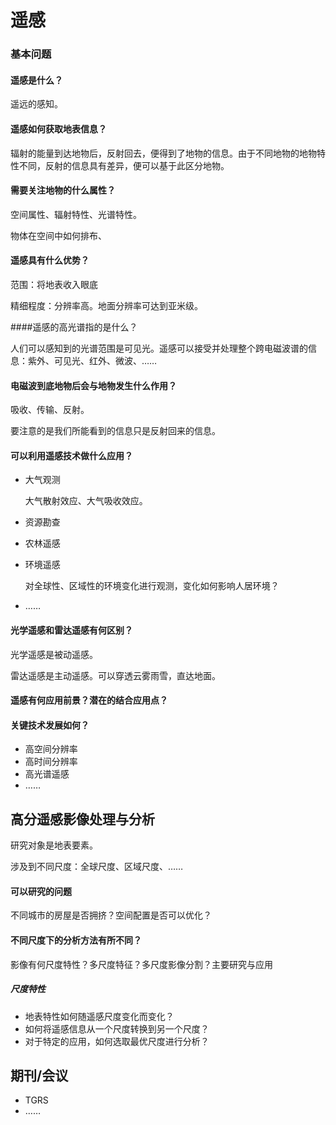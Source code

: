 # 遥感

### 基本问题

#### 遥感是什么？

遥远的感知。

#### 遥感如何获取地表信息？

辐射的能量到达地物后，反射回去，便得到了地物的信息。由于不同地物的地物特性不同，反射的信息具有差异，便可以基于此区分地物。

#### 需要关注地物的什么属性？

空间属性、辐射特性、光谱特性。

物体在空间中如何排布、

#### 遥感具有什么优势？

范围：将地表收入眼底

精细程度：分辨率高。地面分辨率可达到亚米级。

####遥感的高光谱指的是什么？

人们可以感知到的光谱范围是可见光。遥感可以接受并处理整个跨电磁波谱的信息：紫外、可见光、红外、微波、……

#### 电磁波到底地物后会与地物发生什么作用？

吸收、传输、反射。

要注意的是我们所能看到的信息只是反射回来的信息。

#### 可以利用遥感技术做什么应用？

- 大气观测

  大气散射效应、大气吸收效应。

- 资源勘查

- 农林遥感

- 环境遥感

  对全球性、区域性的环境变化进行观测，变化如何影响人居环境？

- ……

#### 光学遥感和雷达遥感有何区别？

光学遥感是被动遥感。

雷达遥感是主动遥感。可以穿透云雾雨雪，直达地面。

#### 遥感有何应用前景？潜在的结合应用点？

#### 关键技术发展如何？

- 高空间分辨率
- 高时间分辨率
- 高光谱遥感
- ……

## 高分遥感影像处理与分析

研究对象是地表要素。

涉及到不同尺度：全球尺度、区域尺度、……

####  可以研究的问题

不同城市的房屋是否拥挤？空间配置是否可以优化？



#### 不同尺度下的分析方法有所不同？

影像有何尺度特性？多尺度特征？多尺度影像分割？主要研究与应用

##### 尺度特性

- 地表特性如何随遥感尺度变化而变化？
- 如何将遥感信息从一个尺度转换到另一个尺度？
- 对于特定的应用，如何选取最优尺度进行分析？

## 期刊/会议

- TGRS
- ……